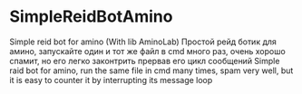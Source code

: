 # SimpleReidBotAmino
Simple reid bot for amino (With lib AminoLab)
Простой рейд ботик для амино, запускайте один и тот же файл в cmd много раз, очень хорошо спамит, но его легко законтрить прервав его цикл сообщений
Simple raid bot for amino, run the same file in cmd many times, spam very well, but it is easy to counter it by interrupting its message loop
